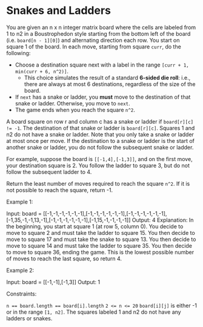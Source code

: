 # Snakes and Ladders

You are given an n x n integer matrix board where the cells are labeled from 1 to n2 in a Boustrophedon style starting from the bottom left of the board (i.e. `board[n - 1][0]`) and alternating direction each row.
You start on square 1 of the board. In each move, starting from square `curr`, do the following:

- Choose a destination square next with a label in the range `[curr + 1, min(curr + 6, n^2)]`.
  - This choice simulates the result of a standard **6-sided die roll**: i.e., there are always at most 6 destinations, regardless of the size of the board.
- If `next` has a snake or ladder, you **must** move to the destination of that snake or ladder. Otherwise, you move to `next`.
- The game ends when you reach the square `n^2`.

A board square on row r and column c has a snake or ladder if `board[r][c] != -1`. The destination of that snake or ladder is `board[r][c]`. Squares 1 and n2 do not have a snake or ladder.
Note that you only take a snake or ladder at most once per move. If the destination to a snake or ladder is the start of another snake or ladder, you do not follow the subsequent snake or ladder.

For example, suppose the board is `[[-1,4],[-1,3]]`, and on the first move, your destination square is 2. You follow the ladder to square 3, but do not follow the subsequent ladder to 4.

Return the least number of moves required to reach the square `n^2`. If it is not possible to reach the square, return -1.

Example 1:

Input: board = [[-1,-1,-1,-1,-1,-1],[-1,-1,-1,-1,-1,-1],[-1,-1,-1,-1,-1,-1],[-1,35,-1,-1,13,-1],[-1,-1,-1,-1,-1,-1],[-1,15,-1,-1,-1,-1]]
Output: 4
Explanation:
In the beginning, you start at square 1 (at row 5, column 0).
You decide to move to square 2 and must take the ladder to square 15.
You then decide to move to square 17 and must take the snake to square 13.
You then decide to move to square 14 and must take the ladder to square 35.
You then decide to move to square 36, ending the game.
This is the lowest possible number of moves to reach the last square, so return 4.

Example 2:

Input: board = [[-1,-1],[-1,3]]
Output: 1

Constraints:

`n == board.length == board[i].length`
`2 <= n <= 20`
`board[i][j]` is either -1 or in the range `[1, n2]`.
The squares labeled 1 and n2 do not have any ladders or snakes.
